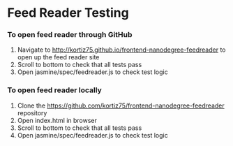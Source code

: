 # Feed Reader Testing

### To open feed reader through GitHub

1. Navigate to http://kortiz75.github.io/frontend-nanodegree-feedreader to open up the feed reader site 
2. Scroll to bottom to check that all tests pass 
3. Open jasmine/spec/feedreader.js to check test logic

### To open feed reader locally

1. Clone the https://github.com/kortiz75/frontend-nanodegree-feedreader repository
2. Open index.html in browser
3. Scroll to bottom to check that all tests pass 
4. Open jasmine/spec/feedreader.js to check test logic
